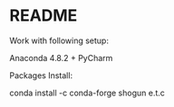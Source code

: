 # README

Work with following setup:

Anaconda 4.8.2 + PyCharm

Packages Install:

conda install -c conda-forge shogun  e.t.c
